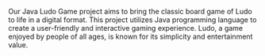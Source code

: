 Our Java Ludo Game project aims to bring the classic board game of Ludo to life in a digital format. This project utilizes Java programming language to create a user-friendly and interactive gaming experience. Ludo, a game enjoyed by people of all ages, is known for its simplicity and entertainment value.
